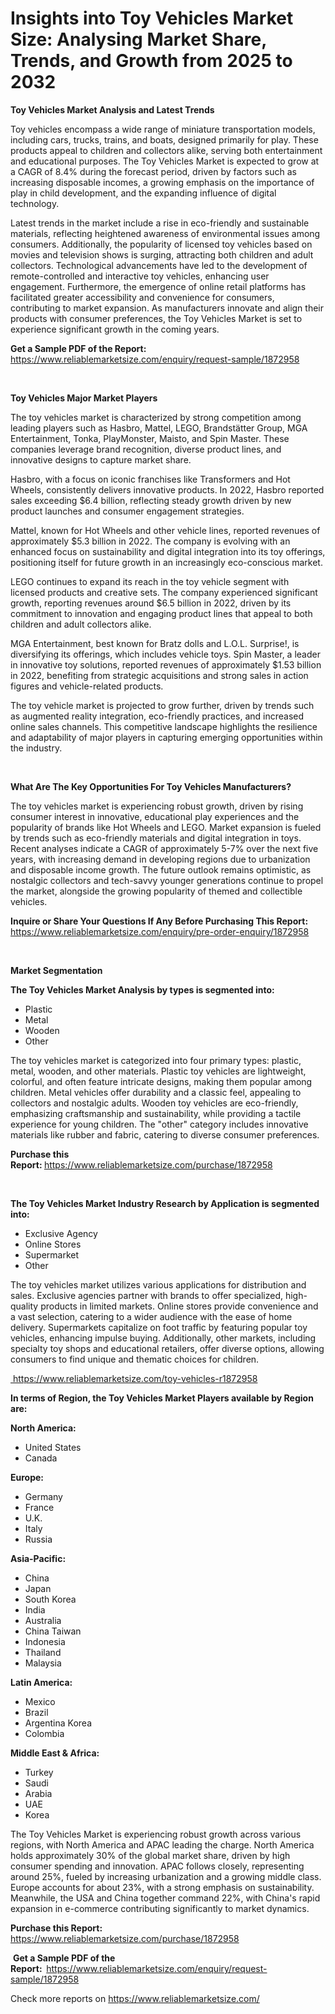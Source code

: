 <p><h1>Insights into Toy Vehicles Market Size: Analysing Market Share, Trends, and Growth from 2025 to 2032</h1></p><p><strong>Toy Vehicles Market Analysis and Latest Trends</strong></p>
<p><p>Toy vehicles encompass a wide range of miniature transportation models, including cars, trucks, trains, and boats, designed primarily for play. These products appeal to children and collectors alike, serving both entertainment and educational purposes. The Toy Vehicles Market is expected to grow at a CAGR of 8.4% during the forecast period, driven by factors such as increasing disposable incomes, a growing emphasis on the importance of play in child development, and the expanding influence of digital technology. </p><p>Latest trends in the market include a rise in eco-friendly and sustainable materials, reflecting heightened awareness of environmental issues among consumers. Additionally, the popularity of licensed toy vehicles based on movies and television shows is surging, attracting both children and adult collectors. Technological advancements have led to the development of remote-controlled and interactive toy vehicles, enhancing user engagement. Furthermore, the emergence of online retail platforms has facilitated greater accessibility and convenience for consumers, contributing to market expansion. As manufacturers innovate and align their products with consumer preferences, the Toy Vehicles Market is set to experience significant growth in the coming years.</p></p>
<p><strong>Get a Sample PDF of the Report:&nbsp;</strong> <a href="https://www.reliablemarketsize.com/enquiry/request-sample/1872958?utm_campaign=2042&utm_medium=2&utm_source=Github&utm_content=ia&utm_term=05022025&utm_id=toy-vehicles">https://www.reliablemarketsize.com/enquiry/request-sample/1872958</a></p>
<p>&nbsp;</p>
<p><strong>Toy Vehicles Major Market Players</strong></p>
<p><p>The toy vehicles market is characterized by strong competition among leading players such as Hasbro, Mattel, LEGO, Brandstätter Group, MGA Entertainment, Tonka, PlayMonster, Maisto, and Spin Master. These companies leverage brand recognition, diverse product lines, and innovative designs to capture market share.</p><p>Hasbro, with a focus on iconic franchises like Transformers and Hot Wheels, consistently delivers innovative products. In 2022, Hasbro reported sales exceeding $6.4 billion, reflecting steady growth driven by new product launches and consumer engagement strategies.</p><p>Mattel, known for Hot Wheels and other vehicle lines, reported revenues of approximately $5.3 billion in 2022. The company is evolving with an enhanced focus on sustainability and digital integration into its toy offerings, positioning itself for future growth in an increasingly eco-conscious market.</p><p>LEGO continues to expand its reach in the toy vehicle segment with licensed products and creative sets. The company experienced significant growth, reporting revenues around $6.5 billion in 2022, driven by its commitment to innovation and engaging product lines that appeal to both children and adult collectors alike.</p><p>MGA Entertainment, best known for Bratz dolls and L.O.L. Surprise!, is diversifying its offerings, which includes vehicle toys. Spin Master, a leader in innovative toy solutions, reported revenues of approximately $1.53 billion in 2022, benefiting from strategic acquisitions and strong sales in action figures and vehicle-related products.</p><p>The toy vehicle market is projected to grow further, driven by trends such as augmented reality integration, eco-friendly practices, and increased online sales channels. This competitive landscape highlights the resilience and adaptability of major players in capturing emerging opportunities within the industry.</p></p>
<p>&nbsp;</p>
<p><strong>What Are The Key Opportunities For Toy Vehicles Manufacturers?</strong></p>
<p><p>The toy vehicles market is experiencing robust growth, driven by rising consumer interest in innovative, educational play experiences and the popularity of brands like Hot Wheels and LEGO. Market expansion is fueled by trends such as eco-friendly materials and digital integration in toys. Recent analyses indicate a CAGR of approximately 5-7% over the next five years, with increasing demand in developing regions due to urbanization and disposable income growth. The future outlook remains optimistic, as nostalgic collectors and tech-savvy younger generations continue to propel the market, alongside the growing popularity of themed and collectible vehicles.</p></p>
<p><strong>Inquire or Share Your Questions If Any Before Purchasing This Report:</strong> <a href="https://www.reliablemarketsize.com/enquiry/pre-order-enquiry/1872958?utm_campaign=2042&utm_medium=2&utm_source=Github&utm_content=ia&utm_term=05022025&utm_id=toy-vehicles">https://www.reliablemarketsize.com/enquiry/pre-order-enquiry/1872958</a></p>
<p>&nbsp;</p>
<p><strong>Market Segmentation</strong></p>
<p><strong>The Toy Vehicles Market Analysis by types is segmented into:</strong></p>
<p><ul><li>Plastic</li><li>Metal</li><li>Wooden</li><li>Other</li></ul></p>
<p><p>The toy vehicles market is categorized into four primary types: plastic, metal, wooden, and other materials. Plastic toy vehicles are lightweight, colorful, and often feature intricate designs, making them popular among children. Metal vehicles offer durability and a classic feel, appealing to collectors and nostalgic adults. Wooden toy vehicles are eco-friendly, emphasizing craftsmanship and sustainability, while providing a tactile experience for young children. The "other" category includes innovative materials like rubber and fabric, catering to diverse consumer preferences.</p></p>
<p><strong>Purchase this Report:&nbsp;</strong><a href="https://www.reliablemarketsize.com/purchase/1872958?utm_campaign=2042&utm_medium=2&utm_source=Github&utm_content=ia&utm_term=05022025&utm_id=toy-vehicles">https://www.reliablemarketsize.com/purchase/1872958</a></p>
<p>&nbsp;</p>
<p><strong>The Toy Vehicles Market Industry Research by Application is segmented into:</strong></p>
<p><ul><li>Exclusive Agency</li><li>Online Stores</li><li>Supermarket</li><li>Other</li></ul></p>
<p><p>The toy vehicles market utilizes various applications for distribution and sales. Exclusive agencies partner with brands to offer specialized, high-quality products in limited markets. Online stores provide convenience and a vast selection, catering to a wider audience with the ease of home delivery. Supermarkets capitalize on foot traffic by featuring popular toy vehicles, enhancing impulse buying. Additionally, other markets, including specialty toy shops and educational retailers, offer diverse options, allowing consumers to find unique and thematic choices for children.</p></p>
<p><a href="https://www.reliablemarketsize.com/toy-vehicles-r1872958?utm_campaign=2042&utm_medium=2&utm_source=Github&utm_content=ia&utm_term=05022025&utm_id=toy-vehicles">&nbsp;https://www.reliablemarketsize.com/toy-vehicles-r1872958</a></p>
<p><strong>In terms of Region, the Toy Vehicles Market Players available by Region are:</strong></p>
<p>
    <p> <strong> North America: </strong>
        <ul>
            <li>United States</li>
            <li>Canada</li>
        </ul>
        </p> 
    <p> <strong> Europe: </strong>
        <ul>
            <li>Germany</li>
            <li>France</li>
            <li>U.K.</li>
            <li>Italy</li>
            <li>Russia</li>
        </ul>
        </p> 
    <p> <strong> Asia-Pacific: </strong>
        <ul>
            <li>China</li>
            <li>Japan</li>
            <li>South Korea</li>
            <li>India</li>
            <li>Australia</li>
            <li>China Taiwan</li>
            <li>Indonesia</li>
            <li>Thailand</li>
            <li>Malaysia</li>
        </ul>
        </p> 
    <p> <strong> Latin America: </strong>
        <ul>
            <li>Mexico</li>
            <li>Brazil</li>
            <li>Argentina Korea</li>
            <li>Colombia</li>
        </ul>
        </p> 
    <p> <strong> Middle East & Africa: </strong>
        <ul>
            <li>Turkey</li>
            <li>Saudi</li>
            <li>Arabia</li>
            <li>UAE</li>
            <li>Korea</li>
        </ul>
    </p>
    </p>
<p><p>The Toy Vehicles Market is experiencing robust growth across various regions, with North America and APAC leading the charge. North America holds approximately 30% of the global market share, driven by high consumer spending and innovation. APAC follows closely, representing around 25%, fueled by increasing urbanization and a growing middle class. Europe accounts for about 23%, with a strong emphasis on sustainability. Meanwhile, the USA and China together command 22%, with China's rapid expansion in e-commerce contributing significantly to market dynamics.</p></p>
<p><strong>Purchase this Report: </strong><a href="https://www.reliablemarketsize.com/purchase/1872958?utm_campaign=2042&utm_medium=2&utm_source=Github&utm_content=ia&utm_term=05022025&utm_id=toy-vehicles">https://www.reliablemarketsize.com/purchase/1872958</a></p>
<p>&nbsp;<strong>Get a Sample PDF of the Report:&nbsp;&nbsp;</strong><a href="https://www.reliablemarketsize.com/enquiry/request-sample/1872958?utm_campaign=2042&utm_medium=2&utm_source=Github&utm_content=ia&utm_term=05022025&utm_id=toy-vehicles">https://www.reliablemarketsize.com/enquiry/request-sample/1872958</a></p>
<p><strong></strong></p>
<p>Check more reports on <a href="https://www.reliablemarketsize.com/?utm_campaign=2042&utm_medium=2&utm_source=Github&utm_content=ia&utm_term=05022025&utm_id=toy-vehicles">https://www.reliablemarketsize.com/</a></p>